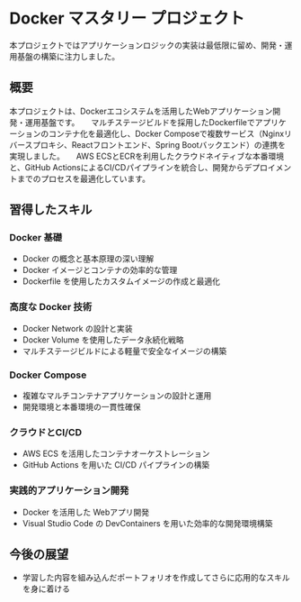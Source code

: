 # Docker マスタリー プロジェクト
本プロジェクトではアプリケーションロジックの実装は最低限に留め、開発・運用基盤の構築に注力しました。

## 概要

本プロジェクトは、Dockerエコシステムを活用したWebアプリケーション開発・運用基盤です。　　マルチステージビルドを採用したDockerfileでアプリケーションのコンテナ化を最適化し、Docker Composeで複数サービス（Nginxリバースプロキシ、Reactフロントエンド、Spring Bootバックエンド）の連携を実現しました。　　AWS ECSとECRを利用したクラウドネイティブな本番環境と、GitHub ActionsによるCI/CDパイプラインを統合し、開発からデプロイメントまでのプロセスを最適化しています。

## 習得したスキル

### Docker 基礎
- Docker の概念と基本原理の深い理解
- Docker イメージとコンテナの効率的な管理
- Dockerfile を使用したカスタムイメージの作成と最適化

### 高度な Docker 技術
- Docker Network の設計と実装
- Docker Volume を使用したデータ永続化戦略
- マルチステージビルドによる軽量で安全なイメージの構築

### Docker Compose
- 複雑なマルチコンテナアプリケーションの設計と運用
- 開発環境と本番環境の一貫性確保

### クラウドとCI/CD
- AWS ECS を活用したコンテナオーケストレーション
- GitHub Actions を用いた CI/CD パイプラインの構築

### 実践的アプリケーション開発
- Docker を活用した Webアプリ開発
- Visual Studio Code の DevContainers を用いた効率的な開発環境構築

## 今後の展望
- 学習した内容を組み込んだポートフォリオを作成してさらに応用的なスキルを身に着ける
